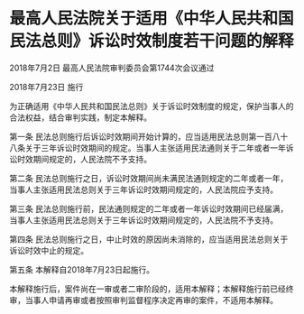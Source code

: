 # 最高人民法院关于适用《中华人民共和国民法总则》诉讼时效制度若干问题的解释

2018年7月2日 最高人民法院审判委员会第1744次会议通过

2018年7月23日 施行

为正确适用《中华人民共和国民法总则》关于诉讼时效制度的规定，保护当事人的合法权益，结合审判实践，制定本解释。

第一条 民法总则施行后诉讼时效期间开始计算的，应当适用民法总则第一百八十八条关于三年诉讼时效期间的规定。当事人主张适用民法通则关于二年或者一年诉讼时效期间规定的，人民法院不予支持。

第二条 民法总则施行之日，诉讼时效期间尚未满民法通则规定的二年或者一年，当事人主张适用民法总则关于三年诉讼时效期间规定的，人民法院应予支持。

第三条 民法总则施行前，民法通则规定的二年或者一年诉讼时效期间已经届满，当事人主张适用民法总则关于三年诉讼时效期间规定的，人民法院不予支持。

第四条 民法总则施行之日，中止时效的原因尚未消除的，应当适用民法总则关于诉讼时效中止的规定。

第五条 本解释自2018年7月23日起施行。

本解释施行后，案件尚在一审或者二审阶段的，适用本解释；本解释施行前已经终审，当事人申请再审或者按照审判监督程序决定再审的案件，不适用本解释。
